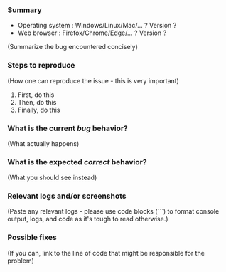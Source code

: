 <!---
Please read this!

Before opening a new issue, make sure to search for existing issues:
https://framagit.org/PanierAvide/osminedit/issues

and verify the issue you're about to submit isn't a duplicate.
--->

### Summary

* Operating system : Windows/Linux/Mac/... ? Version ?
* Web browser : Firefox/Chrome/Edge/... ? Version ?

(Summarize the bug encountered concisely)

### Steps to reproduce

(How one can reproduce the issue - this is very important)

1. First, do this
2. Then, do this
3. Finally, do this

### What is the current *bug* behavior?

(What actually happens)

### What is the expected *correct* behavior?

(What you should see instead)

### Relevant logs and/or screenshots

(Paste any relevant logs - please use code blocks (```) to format console output,
logs, and code as it's tough to read otherwise.)

### Possible fixes

(If you can, link to the line of code that might be responsible for the problem)
